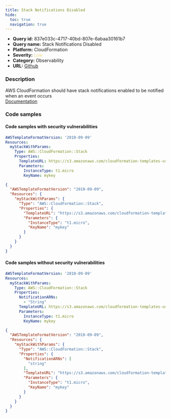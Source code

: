 ```yaml
---
title: Stack Notifications Disabled
hide:
  toc: true
  navigation: true
---
```


<style>
  .highlight .hll {
    background-color: #ff171742;
  }
  .md-content {
    max-width: 1100px;
    margin: 0 auto;
  }
</style>

-   **Query id:** 837e033c-4717-40bd-807e-6abaa30161b7
-   **Query name:** Stack Notifications Disabled
-   **Platform:** CloudFormation
-   **Severity:** <span style="color:#edd57e">Low</span>
-   **Category:** Observability
-   **URL:** [Github](https://github.com/Checkmarx/kics/tree/master/assets/queries/cloudFormation/aws/stack_notifications_disabled)

### Description
AWS CloudFormation should have stack notifications enabled to be notified when an event occurs<br>
[Documentation](https://docs.aws.amazon.com/AWSCloudFormation/latest/UserGuide/aws-properties-stack.html)

### Code samples
#### Code samples with security vulnerabilities
```yaml title="Positive test num. 1 - yaml file" hl_lines="5"
AWSTemplateFormatVersion: '2010-09-09'
Resources:
  myStackWithParams:
    Type: AWS::CloudFormation::Stack
    Properties:
      TemplateURL: https://s3.amazonaws.com/cloudformation-templates-us-east-2/EC2ChooseAMI.template
      Parameters:
        InstanceType: t1.micro
        KeyName: mykey

```
```json title="Positive test num. 2 - json file" hl_lines="6"
{
  "AWSTemplateFormatVersion": "2010-09-09",
  "Resources": {
    "myStackWithParams": {
      "Type": "AWS::CloudFormation::Stack",
      "Properties": {
        "TemplateURL": "https://s3.amazonaws.com/cloudformation-templates-us-east-2/EC2ChooseAMI.template",
        "Parameters": {
          "InstanceType": "t1.micro",
          "KeyName": "mykey"
        }
      }
    }
  }
}

```


#### Code samples without security vulnerabilities
```yaml title="Negative test num. 1 - yaml file"
AWSTemplateFormatVersion: '2010-09-09'
Resources:
  myStackWithParams:
    Type: AWS::CloudFormation::Stack
    Properties:
      NotificationARNs:
        - "String"
      TemplateURL: https://s3.amazonaws.com/cloudformation-templates-us-east-2/EC2ChooseAMI.template
      Parameters:
        InstanceType: t1.micro
        KeyName: mykey

```
```json title="Negative test num. 2 - json file"
{
  "AWSTemplateFormatVersion": "2010-09-09",
  "Resources": {
    "myStackWithParams": {
      "Type": "AWS::CloudFormation::Stack",
      "Properties": {
        "NotificationARNs": [
          "string"
        ],
        "TemplateURL": "https://s3.amazonaws.com/cloudformation-templates-us-east-2/EC2ChooseAMI.template",
        "Parameters": {
          "InstanceType": "t1.micro",
          "KeyName": "mykey"
        }
      }
    }
  }
}

```
